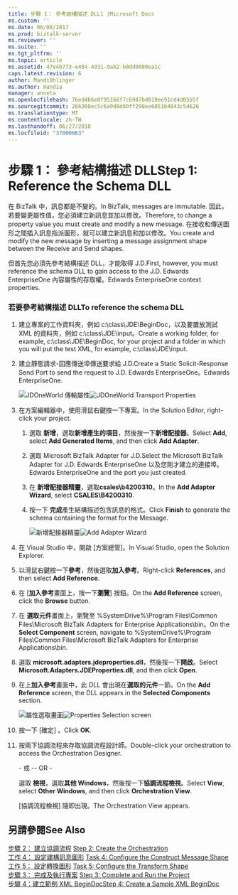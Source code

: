 ```yaml
---
title: 步驟 1： 參考結構描述 DLL1 |Microsoft Docs
ms.custom: ''
ms.date: 06/08/2017
ms.prod: biztalk-server
ms.reviewer: ''
ms.suite: ''
ms.tgt_pltfrm: ''
ms.topic: article
ms.assetid: 47e4b773-e484-4931-9ab2-b8dd0080ea1c
caps.latest.revision: 6
author: MandiOhlinger
ms.author: mandia
manager: anneta
ms.openlocfilehash: 76ed4b6e8f95166f7c6947bd819ee91cd4d05b5f
ms.sourcegitcommit: 266308ec5c6a9d8d80ff298ee6051b4843c5d626
ms.translationtype: MT
ms.contentlocale: zh-TW
ms.lasthandoff: 06/27/2018
ms.locfileid: "37000063"
---
```

# <a name="step-1-reference-the-schema-dll"></a><span data-ttu-id="89457-102">步驟 1： 參考結構描述 DLL</span><span class="sxs-lookup"><span data-stu-id="89457-102">Step 1: Reference the Schema DLL</span></span>
<span data-ttu-id="89457-103">在 BizTalk 中，訊息都是不變的。</span><span class="sxs-lookup"><span data-stu-id="89457-103">In BizTalk, messages are immutable.</span></span> <span data-ttu-id="89457-104">因此，若要變更屬性值，您必須建立新訊息並加以修改。</span><span class="sxs-lookup"><span data-stu-id="89457-104">Therefore, to change a property value you must create and modify a new message.</span></span> <span data-ttu-id="89457-105">在接收和傳送圖形之間插入訊息指派圖形，就可以建立新訊息和加以修改。</span><span class="sxs-lookup"><span data-stu-id="89457-105">You create and modify the new message by inserting a message assignment shape between the Receive and Send shapes.</span></span>  
  
 <span data-ttu-id="89457-106">但首先您必須先參考結構描述 DLL，才能取得 J.D.</span><span class="sxs-lookup"><span data-stu-id="89457-106">First, however, you must reference the schema DLL to gain access to the J.D.</span></span> <span data-ttu-id="89457-107">Edwards EnterpriseOne 內容屬性的存取權。</span><span class="sxs-lookup"><span data-stu-id="89457-107">Edwards EnterpriseOne context properties.</span></span>  
  
### <a name="to-reference-the-schema-dll"></a><span data-ttu-id="89457-108">若要參考結構描述 DLL</span><span class="sxs-lookup"><span data-stu-id="89457-108">To reference the schema DLL</span></span>  
  
1. <span data-ttu-id="89457-109">建立專案的工作資料夾，例如 c:\class\JDE\BeginDoc，以及要置放測試 XML 的資料夾，例如 c:\class\JDE\input。</span><span class="sxs-lookup"><span data-stu-id="89457-109">Create a working folder, for example, c:\class\JDE\BeginDoc, for your project and a folder in which you will put the test XML, for example, c:\class\JDE\input.</span></span>  
  
2. <span data-ttu-id="89457-110">建立靜態請求-回應傳送埠傳送要求給 J.D.</span><span class="sxs-lookup"><span data-stu-id="89457-110">Create a Static Solicit-Response Send Port to send the request to J.D.</span></span> <span data-ttu-id="89457-111">Edwards EnterpriseOne。</span><span class="sxs-lookup"><span data-stu-id="89457-111">Edwards EnterpriseOne.</span></span>  
  
    <span data-ttu-id="89457-112">![JDOneWorld 傳輸屬性](../core/media/example-2waysendport-ow.gif "example_2waysendport_OW")</span><span class="sxs-lookup"><span data-stu-id="89457-112">![JDOneWorld Transport Properties](../core/media/example-2waysendport-ow.gif "example_2waysendport_OW")</span></span>  
  
3. <span data-ttu-id="89457-113">在方案編輯器中，使用滑鼠右鍵按一下專案。</span><span class="sxs-lookup"><span data-stu-id="89457-113">In the Solution Editor, right-click your project.</span></span>  
  
   1. <span data-ttu-id="89457-114">選取 **新增**，選取**新增產生的項目**，然後按一下**新增配接器**。</span><span class="sxs-lookup"><span data-stu-id="89457-114">Select **Add**, select **Add Generated Items**, and then click **Add Adapter**.</span></span>  
  
   2. <span data-ttu-id="89457-115">選取 Microsoft BizTalk Adapter for J.D.</span><span class="sxs-lookup"><span data-stu-id="89457-115">Select the Microsoft BizTalk Adapter for J.D.</span></span> <span data-ttu-id="89457-116">Edwards EnterpriseOne 以及您剛才建立的連接埠。</span><span class="sxs-lookup"><span data-stu-id="89457-116">Edwards EnterpriseOne and the port you just created.</span></span>  
  
   3. <span data-ttu-id="89457-117">在 **新增配接器精靈**，選取**csales\b4200310**。</span><span class="sxs-lookup"><span data-stu-id="89457-117">In the **Add Adapter Wizard**, select **CSALES\B4200310**.</span></span>  
  
   4. <span data-ttu-id="89457-118">按一下 **完成**產生結構描述包含訊息的格式。</span><span class="sxs-lookup"><span data-stu-id="89457-118">Click **Finish** to generate the schema containing the format for the Message.</span></span>  
  
      <span data-ttu-id="89457-119">![新增配接器精靈](../core/media/add-adapter-wizard.gif "add_adapter_wizard")</span><span class="sxs-lookup"><span data-stu-id="89457-119">![Add Adapter Wizard](../core/media/add-adapter-wizard.gif "add_adapter_wizard")</span></span>  
  
4. <span data-ttu-id="89457-120">在 Visual Studio 中，開啟 [方案總管]。</span><span class="sxs-lookup"><span data-stu-id="89457-120">In Visual Studio, open the Solution Explorer.</span></span>  
  
5. <span data-ttu-id="89457-121">以滑鼠右鍵按一下**參考**，然後選取**加入參考**。</span><span class="sxs-lookup"><span data-stu-id="89457-121">Right-click **References**, and then select **Add Reference**.</span></span>  
  
6. <span data-ttu-id="89457-122">在 [**加入參考**畫面上，按一下**瀏覽**] 按鈕。</span><span class="sxs-lookup"><span data-stu-id="89457-122">On the **Add Reference** screen, click the **Browse** button.</span></span>  
  
7. <span data-ttu-id="89457-123">在 **選取元件**畫面上，瀏覽至 %SystemDrive%\Program Files\Common Files\Microsoft BizTalk Adapters for Enterprise Applications\bin。</span><span class="sxs-lookup"><span data-stu-id="89457-123">On the **Select Component** screen, navigate to %SystemDrive%\Program Files\Common Files\Microsoft BizTalk Adapters for Enterprise Applications\bin.</span></span>  
  
8. <span data-ttu-id="89457-124">選取  **microsoft.adapters.jdeproperties.dll**，然後按一下**開啟**。</span><span class="sxs-lookup"><span data-stu-id="89457-124">Select **Microsoft.Adapters.JDEProperties.dll**, and then click **Open**.</span></span>  
  
9. <span data-ttu-id="89457-125">在上**加入參考**畫面中，此 DLL 會出現在**選取的元件**一節。</span><span class="sxs-lookup"><span data-stu-id="89457-125">On the **Add Reference** screen, the DLL appears in the **Selected Components** section.</span></span>  
  
     <span data-ttu-id="89457-126">![屬性選取畫面](../core/media/properties-selection.gif "properties_selection")</span><span class="sxs-lookup"><span data-stu-id="89457-126">![Properties Selection screen](../core/media/properties-selection.gif "properties_selection")</span></span>  
  
10. <span data-ttu-id="89457-127">按一下 [確定] 。</span><span class="sxs-lookup"><span data-stu-id="89457-127">Click **OK**.</span></span>  
  
11. <span data-ttu-id="89457-128">按兩下協調流程來存取協調流程設計師。</span><span class="sxs-lookup"><span data-stu-id="89457-128">Double-click your orchestration to access the Orchestration Designer.</span></span>  
  
     <span data-ttu-id="89457-129">\- 或 -</span><span class="sxs-lookup"><span data-stu-id="89457-129">\- OR -</span></span>  
  
     <span data-ttu-id="89457-130">選取 **檢視**，選取**其他 Windows**，然後按一下**協調流程檢視**。</span><span class="sxs-lookup"><span data-stu-id="89457-130">Select **View**, select **Other Windows**, and then click **Orchestration View**.</span></span>  
  
     <span data-ttu-id="89457-131">[協調流程檢視] 隨即出現。</span><span class="sxs-lookup"><span data-stu-id="89457-131">The Orchestration View appears.</span></span>  
  
## <a name="see-also"></a><span data-ttu-id="89457-132">另請參閱</span><span class="sxs-lookup"><span data-stu-id="89457-132">See Also</span></span>  
 <span data-ttu-id="89457-133">[步驟 2： 建立協調流程](../core/step-2-create-the-orchestration2.md) </span><span class="sxs-lookup"><span data-stu-id="89457-133">[Step 2: Create the Orchestration](../core/step-2-create-the-orchestration2.md) </span></span>  
 <span data-ttu-id="89457-134">[工作 4： 設定建構訊息圖形](../core/task-4-configure-the-construct-message-shape1.md) </span><span class="sxs-lookup"><span data-stu-id="89457-134">[Task 4: Configure the Construct Message Shape](../core/task-4-configure-the-construct-message-shape1.md) </span></span>  
 <span data-ttu-id="89457-135">[工作 5： 設定轉換圖形](../core/task-5-configure-the-transform-shape2.md) </span><span class="sxs-lookup"><span data-stu-id="89457-135">[Task 5: Configure the Transform Shape](../core/task-5-configure-the-transform-shape2.md) </span></span>  
 <span data-ttu-id="89457-136">[步驟 3： 完成及執行專案](../core/step-3-complete-and-run-the-project1.md) </span><span class="sxs-lookup"><span data-stu-id="89457-136">[Step 3: Complete and Run the Project](../core/step-3-complete-and-run-the-project1.md) </span></span>  
 [<span data-ttu-id="89457-137">步驟 4：建立範例 XML BeginDoc</span><span class="sxs-lookup"><span data-stu-id="89457-137">Step 4: Create a Sample XML BeginDoc</span></span>](../core/step-4-create-a-sample-xml-begindoc2.md)